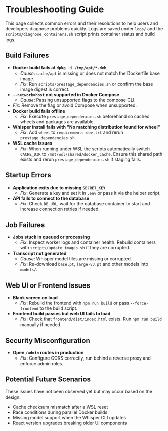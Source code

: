 # Troubleshooting Guide

This page collects common errors and their resolutions to help users and
developers diagnose problems quickly. Logs are saved under `logs/` and the
`scripts/diagnose_containers.sh` script prints container status and build logs.

## Build Failures

- **Docker build fails at `dpkg -i /tmp/apt/*.deb`**
  - *Cause*: `cache/apt` is missing or does not match the Dockerfile base image.
  - *Fix*: Run `scripts/prestage_dependencies.sh` or confirm the base image
    digest is correct.
- **`--network=host` not supported in Docker Compose**
  - *Cause*: Passing unsupported flags to the compose CLI.
- *Fix*: Remove the flag or avoid Compose when unsupported.
- **Docker build fails offline**
  - *Fix*: Execute `prestage_dependencies.sh` beforehand so cached wheels and
    packages are available.
- **Whisper install fails with "No matching distribution found for wheel"**
  - *Fix*: Add `wheel` to `requirements-dev.txt` and rerun `prestage_dependencies.sh`.
- **WSL cache issues**
  - *Fix*: When running under WSL the scripts automatically switch `CACHE_DIR`
    to `/mnt/wsl/shared/docker_cache`. Ensure this shared path exists and
    rerun `prestage_dependencies.sh` if staging fails.

## Startup Errors

- **Application exits due to missing `SECRET_KEY`**
  - *Fix*: Generate a key and set it in `.env` or pass it via the helper script.
- **API fails to connect to the database**
  - *Fix*: Check `DB_URL`, wait for the database container to start and
    increase connection retries if needed.

## Job Failures

- **Jobs stuck in queued or processing**
  - *Fix*: Inspect worker logs and container health. Rebuild containers with
    `scripts/update_images.sh` if they are corrupted.
- **Transcript not generated**
  - *Cause*: Whisper model files are missing or corrupted.
  - *Fix*: Re-download `base.pt`, `large-v3.pt` and other models into `models/`.

## Web UI or Frontend Issues

- **Blank screen on load**
  - *Fix*: Rebuild the frontend with `npm run build` or pass `--force-frontend`
    to the build script.
- **Frontend build passes but web UI fails to load**
  - *Fix*: Check that `frontend/dist/index.html` exists. Run `npm run build` manually if needed.

## Security Misconfiguration

- **Open `/admin` routes in production**
  - *Fix*: Configure CORS correctly, run behind a reverse proxy and enforce
    admin roles.

## Potential Future Scenarios

These issues have not been observed yet but may occur based on the design:

- Cache checksum mismatch after a WSL reset
- Race conditions during parallel Docker builds
- Missing model support when the Whisper CLI updates
- React version upgrades breaking older UI components
